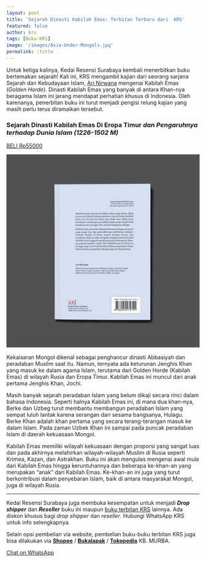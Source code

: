 ```yaml
---
layout: post
title: 'Sejarah Dinasti Kabilah Emas: Terbitan Terbaru dari  KRS'
featured: false
author: krs
tags: [Buku-KRS]
image: '/images/Asia-Under-Mongols.jpg'
permalink: :title
---
```


Untuk ketiga kalinya, Kedai Resensi Surabaya kembali menerbitkan buku bertemakan sejarah! Kali ini, KRS mengambil kajian dari seorang sarjana Sejarah dan Kebudayaan Islam, [Ari Nirwana](/tag/ari-nirwana) mengenai Kabilah Emas (_Golden Horde_). Dinasti Kabilah Emas yang banyak di antara Khan-nya beragama Islam ini jarang mendapat perhatian khusus di Indonesia. Oleh karenanya, penerbitan buku ini turut menjadi pengisi relung kajian yang masih perlu terus diramaikan tersebut.

### Sejarah Dinasti Kabilah Emas Di Eropa Timur _dan Pengaruhnya terhadap Dunia Islam (1226-1502 M)_

[BELI Rp55000](https://shopee.co.id/Sejarah-Dinasti-Kabilah-Emas-Ari-Nirwana-i.207062002.6051053944)

![ari nirwana-sejarah dinasti kabilah emas-fc](images/ari-nirwana-sejarah-dinasti-kabilah-emas-bc.jpg)

Kekaisaran Mongol dikenal sebagai penghancur dinasti Abbasiyah dan peradaban Muslim saat itu. Namun, ternyata ada keturunan Jenghis Khan yang masuk ke dalam agama Islam, terutama dari Golden Horde (Kabilah Emas) di wilayah Rusia dan Eropa Timur. Kabilah Emas ini muncul dari anak pertama Jenghis Khan, Jochi.

Masih banyak sejarah peradaban Islam yang belum dikaji secara rinci dalam bahasa Indonesia. Seperti halnya Kabilah Emas ini, di mana dua khan-nya, Berke dan Uzbeg turut membantu membangun peradaban Islam yang sempat luluh lantak karena serangan dari sesama bangsanya, Hulagu. Berke Khan adalah khan pertama yang secara terang-terangan masuk ke dalam Islam. Pada zaman Uzbek Khan ini sampai pada puncak peradaban Islam di daerah kekuasaan Mongol.

Kabilah Emas memiliki wilayah kekuasaan dengan proporsi yang sangat luas dan pada akhirnya melahirkan wilayah-wilayah Muslim di Rusia seperti Krimea, Kazan, dan Astrakhan. Buku ini akan mengulas mengenai awal mula dari Kabilah Emas hingga keruntuhannya dan beberapa ke-khan-an yang merupakan “anak” dari Kabilah Emas. Ke-khan-an ini juga yang turut berkontribusi dalam penyebaran Islam, baik di antara masyarakat Mongol, juga di wilayah Rusia.

* * *

Kedai Resensi Surabaya juga membuka kesempatan untuk menjadi **_Drop shipper_** dan **_Reseller_** buku ini maupun [buku terbitan KRS](https://shopkrs.netlify.app) lainnya. Ada diskon khusus bagi _drop shipper_ dan _reseller_. Hubungi WhatsApp KRS untuk info selengkapnya.

Selain opsi pembelian via website, pembelian buku-buku terbitan KRS juga bisa dilakukan via [**Shopee**](https://shopee.co.id/kbmurba/) / [**Bukalapak**](https://bukalapak.com/kbmurba) / [**Tokopedia**](https://tokopedia.com/kbmurba) KB. MURBA.

[Chat on WhatsApp](https://api.whatsapp.com/send?phone=6282153777192&text=Salam.%20Saya%20ingin%20menjadi%20dropshipper%2Freseller%20buku%20KRS.)
